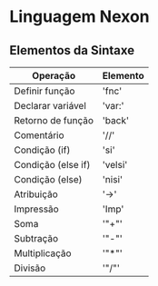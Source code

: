 # Linguagem Nexon

## Elementos da Sintaxe

| Operação               | Elemento |
|------------------------|----------|
| Definir função         | 'fnc'    |
| Declarar variável      | 'var:'   |
| Retorno de função      | 'back'   |
| Comentário             | '//'     |
| Condição (if)          | 'si'     |
| Condição (else if)     | 'velsi'  |
| Condição (else)        | 'nisi'   |
| Atribuição             | '->'     |
| Impressão              | 'Imp'    |
| Soma                   | '"+"'    |
| Subtração              | '"-"'    |
| Multiplicação          | '"*"'    |
| Divisão                | '"/"'    |
